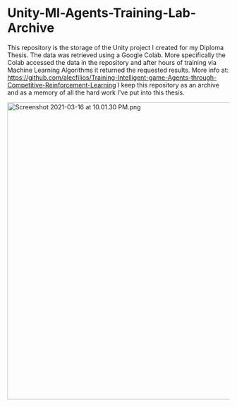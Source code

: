 # Unity-Ml-Agents-Training-Lab-Archive
This repository is the storage of the Unity project I created for my Diploma Thesis. The data was retrieved using a Google Colab.
More specifically the Colab accessed the data in the repository and after hours of training via Machine Learning Algorithms it returned the requested results. 
More info at: https://github.com/alecfilios/Training-Intelligent-game-Agents-through-Competitive-Reinforcement-Learning
I keep this repository as an archive and as a memory of all the hard work I've put into this thesis. 

<img width="674" alt="Screenshot 2021-03-16 at 10.01.30 PM.png" src="https://user-images.githubusercontent.com/43823795/138601478-590dcc56-a725-406c-8754-aaa39ecf8253.png">
